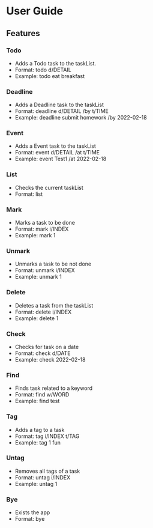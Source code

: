 # User Guide

## Features 

### Todo
- Adds a Todo task to the taskList.
- Format: todo d/DETAIL
- Example: todo eat breakfast

### Deadline
- Adds a Deadline task to the taskList
- Format: deadline d/DETAIL /by t/TIME
- Example: deadline submit homework /by 2022-02-18

### Event
- Adds a Event task to the taskList
- Format: event d/DETAIL /at t/TIME
- Example: event Test1 /at 2022-02-18

### List
- Checks the current taskList
- Format: list

### Mark
- Marks a task to be done
- Format: mark i/INDEX
- Example: mark 1

### Unmark
- Unmarks a task to be not done
- Format: unmark i/INDEX
- Example: unmark 1

### Delete
- Deletes a task from the taskList
- Format: delete i/INDEX
- Example: delete 1

### Check
- Checks for task on a date
- Format: check d/DATE
- Example: check 2022-02-18

### Find
- Finds task related to a keyword
- Format: find w/WORD
- Example: find test

### Tag
- Adds a tag to a task
- Format: tag i/INDEX t/TAG
- Example: tag 1 fun

### Untag
- Removes all tags of a task
- Format: untag i/INDEX
- Example: untag 1

### Bye
- Exists the app
- Format: bye
